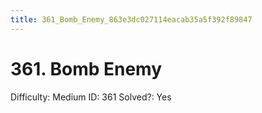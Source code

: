 ```yaml
---
title: 361_Bomb_Enemy_863e3dc027114eacab35a5f392f89847
---
```


# 361. Bomb Enemy

Difficulty: Medium
ID: 361
Solved?: Yes